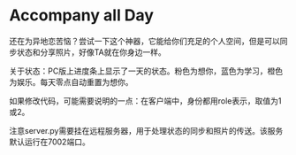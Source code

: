 # Accompany all Day
还在为异地恋苦恼？尝试一下这个神器，它能给你们充足的个人空间，但是可以同步状态和分享照片，好像TA就在你身边一样。

关于状态：PC版上进度条上显示了一天的状态。粉色为想你，蓝色为学习，橙色为娱乐。每天零点自动重置为想你。

如果修改代码，可能需要说明的一点：在客户端中，身份都用role表示，取值为1或2。

注意server.py需要挂在远程服务器，用于处理状态的同步和照片的传送。该服务默认运行在7002端口。